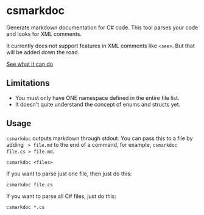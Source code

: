 # csmarkdoc
Generate markdown documentation for C# code. This tool parses your code and looks for XML comments.

It currently does not support features in XML comments like `<see>`. But that will be added down the road.

[See what it can do](https://github.com/malinoOS/malino/wiki/libmalino-(C%23))

## Limitations
- You must only have ONE namespace defined in the entire file list.
- It doesn't quite understand the concept of enums and structs yet.

## Usage

`csmarkdoc` outputs markdown through stdout. You can pass this to a file by adding ` > file.md` to the end of a command, for example, `csmarkdoc file.cs > file.md`.

```
csmarkdoc <files>
```

If you want to parse just one file, then just do this:

```
csmarkdoc file.cs
```

If you want to parse all C# files, just do this:

```
csmarkdoc *.cs
```
